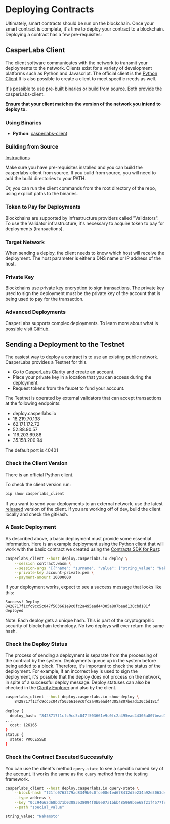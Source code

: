 # Deploying Contracts

Ultimately, smart contracts should be run on the blockchain.  Once your smart contract is complete, it's time to deploy your contract to a blockchain.  Deploying a contract has a few pre-requisites:

## CasperLabs Client
The client software communicates with the network to transmit your deployments to the network.  Clients exist for a variety of development platforms such as Python and Javascript.  The official client is the [Python Client](https://github.com/CasperLabs/client-py) It is also possible to create a client to meet specific needs as well.

It's possible to use pre-built binaries or build from source. Both provide the casperLabs-client.

**Ensure that your client matches the version of the network you intend to deploy to.**

### Using Binaries

* **Python**: [casperlabs-client](https://github.com/CasperLabs/client-py)

### Building from Source
[Instructions](https://github.com/CasperLabs/client-py/blob/master/README.md)

Make sure you have pre-requisites installed and you can build the casperlabs-client from source. If you build from source, you will need to add the build directories to your PATH.

Or, you can run the client commands from the root directory of the repo, using explicit paths to the binaries.

### Token to Pay for Deployments
Blockchains are supported by infrastructure providers called "Validators". To use the Validator infrastructure, it's necessary to acquire token to pay for deployments (transactions).

### Target Network
When sending a deploy, the client needs to know which host will receive the deployment.  The host parameter is either a DNS name or IP address of the host.

### Private Key
Blockchains use private key encryption to sign transactions.  The  private key used to sign the deployment must be the private key of the account that is being used to pay for the transaction.

### Advanced Deployments
CasperLabs supports complex deployments.  To learn more about what is possible visit [GitHub](https://github.com/CasperLabs/CasperLabs/blob/master/docs/CONTRACTS%2Emd).

## Sending a Deployment to the Testnet

The easiest way to deploy a contract is to use an existing public network.  CasperLabs provides a Testnet for this.

* Go to [CasperLabs Clarity](https://clarity.casperlabs.io) and create an account.
* Place your private key in a location that you can access during the deployment.
* Request tokens from the faucet to fund your account.

The Testnet is operated by external validators that can accept transactions at the following endpoints:

* deploy.casperlabs.io
* 18.219.70.138
* 62.171.172.72
* 52.88.90.57
* 116.203.69.88
* 35.158.200.94

The default port is 40401

### Check the Client Version
There is an official Python client. 

To check the client version run:

```bash
pip show casperlabs_client
```
If you want to send your deployments to an external network, use the latest [released](https://pypi.org/project/casperlabs-client/) version of the client.  If you are working off of dev, build the client locally and check the gitHash.

### A Basic Deployment
As described above, a basic deployment must provide some essential information. Here is an example deployment using the Python client that will work with the basic contract we created using the [Contracts SDK for Rust](writing-rust-contracts):
```bash
casperlabs_client --host deploy.casperlabs.io deploy \
    --session contract.wasm \
    --session-args '[{"name": "surname", "value": {"string_value": "Nakamoto"}}]' \
    --private-key account-private.pem \
    --payment-amount 10000000
```
If your deployment works, expect to see a success message that looks like this:
```
Success! Deploy 8428717f1cfc9cc5c047f503661e9c0fc2a495ead44305a807bead130cbd181f deployed
```

Note: Each deploy gets a unique hash.  This is part of the cryptographic security of blockchain technology.  No two deploys will ever return the same hash.

### Check the Deploy Status
The process of sending a deployment is separate from the processing of the contract by the system. Deployments queue up in the system before being added to a block.  Therefore, it's important to check the status of the deployment.  For example, if an incorrect key is used to sign the deployment, it's possible that the deploy does not process on the network, in spite of a successful deploy message. Deploy statuses can also be checked in the [Clarity Explorer](https://clarity.casperlabs.io/#/search) and also by the client.

```bash
casperlabs_client --host deploy.casperlabs.io show-deploy \
    8428717f1cfc9cc5c047f503661e9c0fc2a495ead44305a807bead130cbd181f

deploy {
  deploy_hash: "8428717f1cfc9cc5c047f503661e9c0fc2a495ead44305a807bead130cbd181f"
...
  cost: 126165
}
status {
  state: PROCESSED
}

```

### Check the Contract Executed Successfully
You can use the client's method `query-state` to see a specific named key of the account. It works the same as the `query` method from the testing framework.
```bash
casperlabs_client --host deploy.casperlabs.io query-state \
    --block-hash "f21fc0763279ad8349b0c0fce08e1ed678412d5e234a92e3063d4d5a35ee0739" \
    --type address \
    --key "0cc94662d68bd71b03083e38094f0b0e07a1bbb485969b6e68f21f4577fe928a" \
    --path "special_value"

string_value: "Nakamoto"
```
